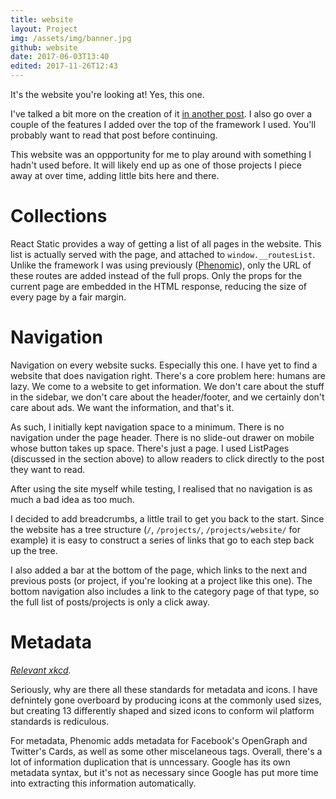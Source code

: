 ```yaml
---
title: website
layout: Project
img: /assets/img/banner.jpg
github: website
date: 2017-06-03T13:40
edited: 2017-11-26T12:43
---
```


It's the website you're looking at! Yes, this one.

I've talked a bit more on the creation of it [in another post](/posts/this-website/). I also go over a couple of the features I added over the top of the framework I used. You'll probably want to read that post before continuing.

This website was an oppportunity for me to play around with something I hadn't used before. It will likely end up as one of those projects I piece away at over time, adding little bits here and there.

# Collections

React Static provides a way of getting a list of all pages in the website. This list is actually served with the page, and attached to `window.__routesList`. Unlike the framework I was using previously ([Phenomic](https://phenomic.io/)), only the URL of these routes are added instead of the full props. Only the props for the current page are embedded in the HTML response, reducing the size of every page by a fair margin.

# Navigation

Navigation on every website sucks. Especially this one. I have yet to find a website that does navigation right. There's a core problem here: humans are lazy. We come to a website to get information. We don't care about the stuff in the sidebar, we don't care about the header/footer, and we certainly don't care about ads. We want the information, and that's it.

As such, I initially kept navigation space to a minimum. There is no navigation under the page header. There is no slide-out drawer on mobile whose button takes up space. There's just a page. I used ListPages (discussed in the section above) to allow readers to click directly to the post they want to read.

After using the site myself while testing, I realised that no navigation is as much a bad idea as too much.

I decided to add breadcrumbs, a little trail to get you back to the start. Since the website has a tree structure (`/`, `/projects/`, `/projects/website/` for example) it is easy to construct a series of links that go to each step back up the tree.

I also added a bar at the bottom of the page, which links to the next and previous posts (or project, if you're looking at a project like this one). The bottom navigation also includes a link to the category page of that type, so the full list of posts/projects is only a click away.

# Metadata

*[Relevant xkcd](https://xkcd.com/927/).*

Seriously, why are there all these standards for metadata and icons. I have defnintely gone overboard by producing icons at the commonly used sizes, but creating 13 differently shaped and sized icons to conform wil platform standards is rediculous.

For metadata, Phenomic adds metadata for Facebook's OpenGraph and Twitter's Cards, as well as some other miscelaneous tags. Overall, there's a lot of information duplication that is unncessary. Google has its own metadata syntax, but it's not as necessary since Google has put more time into extracting this information automatically.
